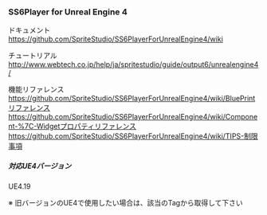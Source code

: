 ### SS6Player for Unreal Engine 4

ドキュメント  
https://github.com/SpriteStudio/SS6PlayerForUnrealEngine4/wiki

チュートリアル  
http://www.webtech.co.jp/help/ja/spritestudio/guide/output6/unrealengine4/

機能リファレンス  
https://github.com/SpriteStudio/SS6PlayerForUnrealEngine4/wiki/BluePrintリファレンス
https://github.com/SpriteStudio/SS6PlayerForUnrealEngine4/wiki/Component-%7C-Widgetプロパティリファレンス
https://github.com/SpriteStudio/SS6PlayerForUnrealEngine4/wiki/TIPS-制限事項


##### 対応UE4バージョン
UE4.19

※ 旧バージョンのUE4で使用したい場合は、該当のTagから取得して下さい
